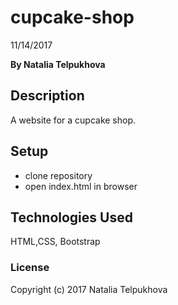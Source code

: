 # cupcake-shop

11/14/2017

**By Natalia Telpukhova**

## Description

A website for a cupcake shop.

## Setup

* clone repository
* open index.html in browser

## Technologies Used

HTML,CSS, Bootstrap

### License

Copyright (c) 2017 Natalia Telpukhova
